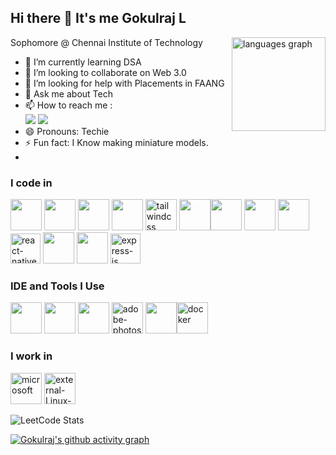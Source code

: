 ## Hi there 👋 It's me Gokulraj L
Sophomore @ Chennai Institute of Technology
  <img src="https://github-readme-stats.vercel.app/api/top-langs?username=GOKULRAJ-L&locale=en&hide_title=false&layout=compact&card_width=320&langs_count=5&theme=dracula&hide_border=false" height="150" align="right" alt="languages graph"  />

- 🌱 I’m currently learning DSA
- 👯 I’m looking to collaborate on Web 3.0
- 🤔 I’m looking for help with Placements in FAANG
- 💬 Ask me about Tech
- 📫 How to reach me :
<br /> [<img src="https://img.shields.io/badge/Gmail-D14836?style=for-the-badge&logo=gmail&logoColor=white"/>](gokulrajlakshmanan@gmail.com) [<img src="https://img.shields.io/badge/LinkedIn-0077B5?style=for-the-badge&logo=linkedin&logoColor=white" />](www.linkedin.com/in/gokulrajl)
- 😄 Pronouns: Techie
- ⚡ Fun fact: I Know making miniature models.
- 
### I code in
<img height="50" width="50" src="https://img.icons8.com/color/48/000000/java-coffee-cup-logo.png" /> <img height="50" width="50" src="https://img.icons8.com/color/48/000000/python.png" /> <img height="50" width="50" src="https://img.icons8.com/color/48/000000/html-5.png" /> <img height="50" width="50" src="https://img.icons8.com/color/48/000000/css3.png" /> <img width="50" height="50" src="https://img.icons8.com/color/48/tailwindcss.png" alt="tailwindcss"/>
<img height="50" width="50" src="https://img.icons8.com/color/48/000000/javascript.png"/><img height="50" width="50" src="https://img.icons8.com/fluent/48/000000/arduino.png"/> <img height="50" width="50" src="https://img.icons8.com/color/48/000000/google-firebase-console.png"/> <img height="50" width="50" src="https://img.icons8.com/color/48/000000/mysql-logo.png"/> <img width="48" height="48" src="https://img.icons8.com/color/48/react-native.png" alt="react-native"/> <img height="50" width="50" src="https://img.icons8.com/color/48/000000/mongodb.png"/> <img height="50" width="50" src="https://img.icons8.com/color/48/000000/nodejs.png"/> <img width="48" height="48" src="https://img.icons8.com/fluency/48/express-js.png" alt="express-js"/>

### IDE and Tools I Use
<img height="50" width="50" src="https://img.icons8.com/color/48/000000/visual-studio-code-2019.png"/> <img height="50" width="50" src="https://img.icons8.com/color/48/000000/pycharm.png"/> <img height="50" width="50" src="https://img.icons8.com/color/50/000000/git.png"/> <img width="50" height="50" src="https://img.icons8.com/color/48/adobe-photoshop--v1.png" alt="adobe-photoshop--v1"/> <img height="50" width="50" src="https://img.icons8.com/color/48/000000/figma--v1.png"/><img width="50" height="50" src="https://img.icons8.com/color/48/docker.png" alt="docker"/> 

### I work in 
<img width="50" height="50" src="https://img.icons8.com/color/48/microsoft.png" alt="microsoft"/> <img width="50" height="50" src="https://img.icons8.com/external-those-icons-flat-those-icons/48/external-Linux-logos-and-brands-those-icons-flat-those-icons.png" alt="external-Linux-logos-and-brands-those-icons-flat-those-icons"/>

![LeetCode Stats](https://leetcard.jacoblin.cool/GOKULRAJ-L?theme=nord&font=Libre%20Caslon%20Text&ext=heatmap)

[![Gokulraj's github activity graph](https://github-readme-activity-graph.vercel.app/graph?username=GOKULRAJ-L&bg_color=030303&color=ffffff&line=127d14&point=f5f5f5&area=true&hide_border=true)](https://github.com/ashutosh00710/github-readme-activity-graph)

